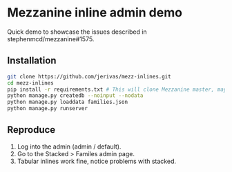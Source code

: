 # Mezzanine inline admin demo

Quick demo to showcase the issues described in stephenmcd/mezzanine#1575.

## Installation

```bash
git clone https://github.com/jerivas/mezz-inlines.git
cd mezz-inlines
pip install -r requirements.txt # This will clone Mezzanine master, may take a while
python manage.py createdb --noinput --nodata
python manage.py loaddata families.json
python manage.py runserver
```

## Reproduce

1. Log into the admin (admin / default).
1. Go to the Stacked > Familes admin page.
1. Tabular inlines work fine, notice problems with stacked.
